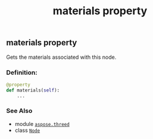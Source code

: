 ﻿---
title: materials property
second_title: Aspose.3D for Python via .NET API References
description: 
type: docs
weight: 230
url: /python-net/aspose.threed/node/materials/
is_root: false
---

## materials property


Gets the materials associated with this node.
### Definition:
```python
@property
def materials(self):
    ...
```

### See Also
* module [`aspose.threed`](../../)
* class [`Node`](/3d/python-net/aspose.threed/node)
